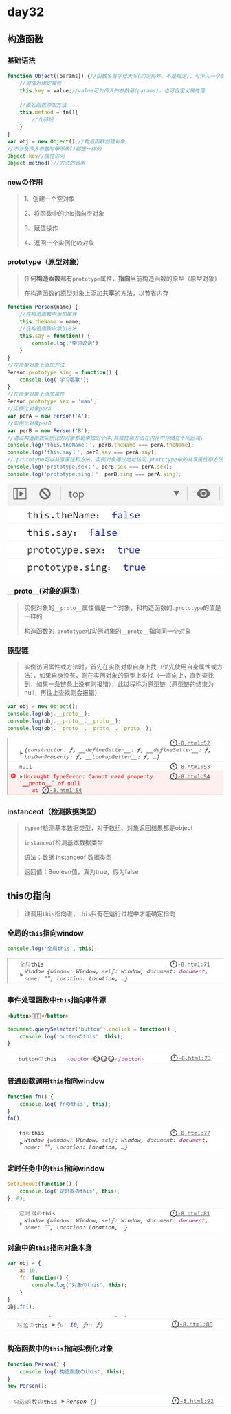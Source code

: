 # day32

## 构造函数

### 基础语法

```js
function Object([params]) {//函数名首字母大写(约定俗称，不是规定)、可传入一个或多个参数
    //键值对绑定属性
	this.key = value;//value可为传入的参数值(params)，也可自定义属性值
    
    //匿名函数添加方法
    this.method = fn(){
        //代码段
    }
}
var obj = new Object();//构造函数创建对象
//不涉及传入参数时带不带()都是一样的
Object.key//属性访问
Object.method()//方法的调用
```

### newの作用

> 1、创建一个空对象
>
> 2、将函数中的this指向空对象
>
> 3、赋值操作
>
> 4、返回一个实例化の对象

### prototype（原型对象）

> 任何**构造函数**都有`prototype`属性，**指向**当前构造函数的原型（原型对象）
>
> 在构造函数的原型对象上添加**共享**的方法，以节省内存

```js
function Person(name) {
    //在构造函数中添加属性
    this.theName = name;
    //在构造函数中添加方法
    this.say = function() {
        console.log('学习说话');
    }
}
//在原型对象上添加方法
Person.prototype.sing = function() {
    console.log('学习唱歌');
}
//在原型对象上添加属性
Person.prototype.sex = 'man';
//实例化对象perA
var perA = new Person('A');
//实例化对象perB
var perB = new Person('B');
//通过构造函数实例化的对象都是单独的个体,其属性和方法在内存中存储在不同区域，
console.log('this.theName：', perB.theName === perA.theName);
console.log('this.say：', perB.say === perA.say);
//.prototype可以共享属性和方法，实例对象通过地址访问.prototype中的共享属性和方法，以达到节省内存的效果
console.log('prototype.sex：', perB.sex === perA.sex);
console.log('prototype.sing：', perB.sing === perA.sing);
```

![prototype](./media/prototype.jpg)

### \_\_proto\_\_(对象的原型)

> 实例对象的`__proto__`属性值是一个对象，和构造函数的`.prototype`的值是一样的
>
> 构造函数的`.prototype`和实例对象的`__proto__`指向同一个对象

### 原型链

> 实例访问属性或方法时，首先在实例对象自身上找（优先使用自身属性或方法），如果自身没有，则在实例对象的原型上查找（一直向上，直到查找到，如果一条链条上没有则报错），此过程称为原型链（原型链的结束为null，再往上查找则会报错）

```js
var obj = new Object();
console.log(obj.__proto__);
console.log(obj.__proto__.__proto__);
console.log(obj.__proto__.__proto__.__proto__);
```

![proto](./media/proto.jpg)

### instanceof（检测数据类型）

> `typeof`检测基本数据类型，对于数组、对象返回结果都是object
>
> `instanceof`检测基本数据类型
>
> 语法：数据 instanceof 数据类型
>
> 返回值：Boolean值，真为true，假为false

## thisの指向

> 谁调用`this`指向谁，`this`只有在运行过程中才能确定指向

### 全局的`this`指向window

```js
console.log('全局this', this);
```

![全局this](./media/全局this.jpg)

### 事件处理函数中`this`指向事件源

```html
<button>🎲🎲🎲</button>
```

```js
document.querySelector('button').onclick = function() {
    console.log('buttonのthis', this);
}
```

![事件函数this](./media/事件函数this.jpg)

### 普通函数调用`this`指向window

```js
function fn() {
    console.log('fnのthis', this);
}
fn();
```

![普通函数this](./media/普通函数this.jpg)

### 定时任务中的`this`指向window

```js
setTimeout(function() {
    console.log('定时器のthis', this);
}, 0);
```

![定时器this](./media/定时器this.jpg)

### 对象中的`this`指向对象本身

```js
var obj = {
    a: 10,
    fn: function() {
        console.log('对象のthis', this);
    }
}
obj.fn();
```

![对象this](./media/对象this.jpg)

### 构造函数中的`this`指向实例化对象

```js
function Person() {
    console.log('构造函数のthis', this);
}
new Person();
```

![构造函数this](./media/构造函数this.jpg)

